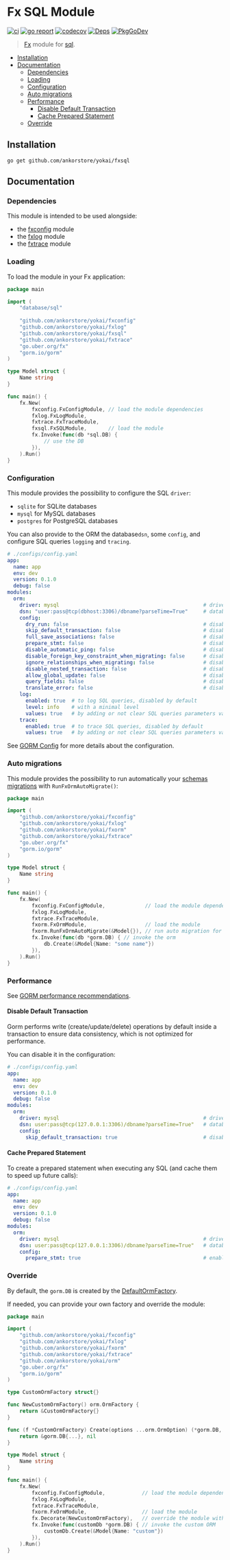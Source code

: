 # Fx SQL Module

[![ci](https://github.com/ankorstore/yokai/actions/workflows/fxsql-ci.yml/badge.svg)](https://github.com/ankorstore/yokai/actions/workflows/fxsql-ci.yml)
[![go report](https://goreportcard.com/badge/github.com/ankorstore/yokai/fxsql)](https://goreportcard.com/report/github.com/ankorstore/yokai/fxsql)
[![codecov](https://codecov.io/gh/ankorstore/yokai/graph/badge.svg?token=ghUBlFsjhR&flag=fxsql)](https://app.codecov.io/gh/ankorstore/yokai/tree/main/fxsql)
[![Deps](https://img.shields.io/badge/osi-deps-blue)](https://deps.dev/go/github.com%2Fankorstore%2Fyokai%2Ffxsql)
[![PkgGoDev](https://pkg.go.dev/badge/github.com/ankorstore/yokai/fxsql)](https://pkg.go.dev/github.com/ankorstore/yokai/fxsql)

> [Fx](https://uber-go.github.io/fx/) module for [sql](https://github.com/ankorstore/yokai/tree/main/sql).

<!-- TOC -->
* [Installation](#installation)
* [Documentation](#documentation)
	* [Dependencies](#dependencies)
	* [Loading](#loading)
	* [Configuration](#configuration)
	* [Auto migrations](#auto-migrations)
	* [Performance](#performance)
		* [Disable Default Transaction](#disable-default-transaction)
		* [Cache Prepared Statement](#cache-prepared-statement)
	* [Override](#override)
<!-- TOC -->

## Installation

```shell
go get github.com/ankorstore/yokai/fxsql
```

## Documentation

### Dependencies

This module is intended to be used alongside:

- the [fxconfig](https://github.com/ankorstore/yokai/tree/main/fxconfig) module
- the [fxlog](https://github.com/ankorstore/yokai/tree/main/fxlog) module
- the [fxtrace](https://github.com/ankorstore/yokai/tree/main/fxtrace) module

### Loading

To load the module in your Fx application:

```go
package main

import (
	"database/sql"
	
	"github.com/ankorstore/yokai/fxconfig"
	"github.com/ankorstore/yokai/fxlog"
	"github.com/ankorstore/yokai/fxsql"
	"github.com/ankorstore/yokai/fxtrace"
	"go.uber.org/fx"
	"gorm.io/gorm"
)

type Model struct {
	Name string
}

func main() {
	fx.New(
		fxconfig.FxConfigModule, // load the module dependencies
		fxlog.FxLogModule,
		fxtrace.FxTraceModule,
		fxsql.FxSQLModule,       // load the module
		fx.Invoke(func(db *sql.DB) {
			// use the DB
		}),
	).Run()
}
```

### Configuration

This module provides the possibility to configure the SQL `driver`:

- `sqlite` for SQLite databases
- `mysql` for MySQL databases
- `postgres` for PostgreSQL databases

You can also provide to the ORM the database`dsn`, some `config`, and configure SQL queries `logging` and `tracing`.

```yaml
# ./configs/config.yaml
app:
  name: app
  env: dev
  version: 0.1.0
  debug: false
modules:
  orm:
    driver: mysql                                               # driver to use
    dsn: "user:pass@tcp(dbhost:3306)/dbname?parseTime=True"     # database DSN to connect to
    config:
      dry_run: false                                            # disabled by default
      skip_default_transaction: false                           # disabled by default
      full_save_associations: false                             # disabled by default
      prepare_stmt: false                                       # disabled by default
      disable_automatic_ping: false                             # disabled by default
      disable_foreign_key_constraint_when_migrating: false      # disabled by default
      ignore_relationships_when_migrating: false                # disabled by default
      disable_nested_transaction: false                         # disabled by default
      allow_global_update: false                                # disabled by default
      query_fields: false                                       # disabled by default
      translate_error: false                                    # disabled by default
    log:
      enabled: true  # to log SQL queries, disabled by default
      level: info    # with a minimal level
      values: true   # by adding or not clear SQL queries parameters values in logs, disabled by default
    trace:
      enabled: true  # to trace SQL queries, disabled by default
      values: true   # by adding or not clear SQL queries parameters values in trace spans, disabled by default
```

See [GORM Config](https://github.com/go-gorm/gorm/blob/master/gorm.go) for more details about the configuration.

### Auto migrations

This module provides the possibility to run automatically your [schemas migrations](https://gorm.io/docs/migration.html)
with `RunFxOrmAutoMigrate()`:

```go
package main

import (
	"github.com/ankorstore/yokai/fxconfig"
	"github.com/ankorstore/yokai/fxlog"
	"github.com/ankorstore/yokai/fxorm"
	"github.com/ankorstore/yokai/fxtrace"
	"go.uber.org/fx"
	"gorm.io/gorm"
)

type Model struct {
	Name string
}

func main() {
	fx.New(
		fxconfig.FxConfigModule,             // load the module dependencies
		fxlog.FxLogModule,
		fxtrace.FxTraceModule,
		fxorm.FxOrmModule,                   // load the module
		fxorm.RunFxOrmAutoMigrate(&Model{}), // run auto migration for Model
		fx.Invoke(func(db *gorm.DB) { // invoke the orm
			db.Create(&Model{Name: "some name"})
		}),
	).Run()
}
```

### Performance

See [GORM performance recommendations](https://gorm.io/docs/performance.html).

#### Disable Default Transaction

Gorm performs write (create/update/delete) operations by default inside a transaction to ensure data consistency, which
is not optimized for performance.

You can disable it in the configuration:

```yaml
# ./configs/config.yaml
app:
  name: app
  env: dev
  version: 0.1.0
  debug: false
modules:
  orm:
    driver: mysql                                               # driver to use
    dsn: user:pass@tcp(127.0.0.1:3306)/dbname?parseTime=True"   # database DSN to connect to
    config:
      skip_default_transaction: true                            # disable default transaction
```

#### Cache Prepared Statement

To create a prepared statement when executing any SQL (and cache them to speed up future calls):

```yaml
# ./configs/config.yaml
app:
  name: app
  env: dev
  version: 0.1.0
  debug: false
modules:
  orm:
    driver: mysql                                               # driver to use
    dsn: user:pass@tcp(127.0.0.1:3306)/dbname?parseTime=True"   # database DSN to connect to
    config:
      prepare_stmt: true                                        # enable prepared statements
```

### Override

By default, the `gorm.DB` is created by
the [DefaultOrmFactory](https://github.com/ankorstore/yokai/blob/main/orm/factory.go).

If needed, you can provide your own factory and override the module:

```go
package main

import (
	"github.com/ankorstore/yokai/fxconfig"
	"github.com/ankorstore/yokai/fxlog"
	"github.com/ankorstore/yokai/fxorm"
	"github.com/ankorstore/yokai/fxtrace"
	"github.com/ankorstore/yokai/orm"
	"go.uber.org/fx"
	"gorm.io/gorm"
)

type CustomOrmFactory struct{}

func NewCustomOrmFactory() orm.OrmFactory {
	return &CustomOrmFactory{}
}

func (f *CustomOrmFactory) Create(options ...orm.OrmOption) (*gorm.DB, error) {
	return &gorm.DB{...}, nil
}

type Model struct {
	Name string
}

func main() {
	fx.New(
		fxconfig.FxConfigModule,            // load the module dependencies
		fxlog.FxLogModule,
		fxtrace.FxTraceModule,
		fxorm.FxOrmModule,                  // load the module
		fx.Decorate(NewCustomOrmFactory),   // override the module with a custom factory
		fx.Invoke(func(customDb *gorm.DB) { // invoke the custom ORM
			customDb.Create(&Model{Name: "custom"})
		}),
	).Run()
}
```
